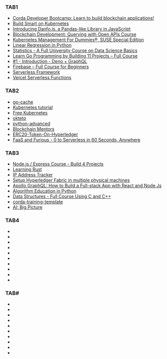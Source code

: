 ### TAB1

- [Corda Developer Bootcamp: Learn to build blockchain applications!](https://www.youtube.com/watch?v=tm06GCD0XJI)
- [Build Smart on Kubernetes](https://developer.ibm.com/conferences/build-smart-on-kubernetes/)
- [Introducing Danfo.js, a Pandas-like Library in JavaScript](https://blog.tensorflow.org/2020/08/introducing-danfo-js-pandas-like-library-in-javascript.html?m=1#:~:text=Data%20Science%20Nigeria-,Danfo)
- [Blockchain Development: Querying with Open APIs Course](https://www.youtube.com/watch?v=cQx6ig3mp1U)
- [Kubernetes Management For Dummies®, SUSE Special Edition](file:///Users/puneetsivananda/Code/Reading/002022021-DummiesGuide.pdf)
- [Linear Regression in Python](https://realpython.com/linear-regression-in-python/)
- [Statistics - A Full University Course on Data Science Basics](https://www.youtube.com/watch?v=xxpc-HPKN28)
- [Learn Go Programming by Building 11 Projects – Full Course](https://www.youtube.com/watch?v=jFfo23yIWac)
- [#1 - Introduction - Deno + GraphQL](https://www.youtube.com/watch?v=et28f0pSpmc&list=PLE9cyLFRZmXKZjvwqFbU-Wl3x04JR04e9)
- [Firebase – Full Course for Beginners](https://www.youtube.com/watch?v=fgdpvwEWJ9M)
- [Serverless Framework](https://www.serverless.com/framework)
- [Vercel Serverless Functions](https://vercel.com/docs/concepts/functions/serverless-functions)

### TAB2

- [go-cache](https://github.com/patrickmn/go-cache)
- [Kubernetes tutorial](https://www.katacoda.com/courses/kubernetes)
- [Free Kubernetes](https://github.com/learnk8s/free-kubernetes)
- [okteto](https://cloud.okteto.com/)
- [python-advanced](https://www.udemy.com/join/login-popup/?next=/course/django-python-advanced/learn/lecture/12712645#overview)
- [Blockchain Mentors](http://www.bcmentors.com/download-portal-chaincode-golang/)
- [ERC20-Token-On-Hyperledger](https://github.com/PuneetSivananda/ERC20-Token-On-Hyperledger)
- [FaaS and Furious - 0 to Serverless in 60 Seconds, Anywhere](https://www.youtube.com/watch?v=XgsxqHQvMnM)

### TAB3

- [Node.js / Express Course - Build 4 Projects](https://www.youtube.com/watch?v=qwfE7fSVaZM)
- [Learning Rust](https://learning-rust.github.io/docs/a3.hello_world.html)
- [IP Address Tracker](https://www.frontendmentor.io/challenges/ip-address-tracker-I8-0yYAH0)
- [Setup Hyperledger Fabric in multiple physical machines](https://medium.com/1950labs/setup-hyperledger-fabric-in-multiple-physical-machines-d8f3710ed9b4)
- [Apollo GraphQL: How to Build a Full-stack App with React and Node Js](https://www.freecodecamp.org/news/apollo-graphql-how-to-build-a-full-stack-app-with-react-and-node-js/#graphql-schema)
- [Algorithm Education in Python](https://legacy.python.org/workshops/2002-02/papers/15/index.htm)
- [Data Structures - Full Course Using C and C++](https://www.youtube.com/watch?v=B31LgI4Y4DQ)
- [corda-training-template](https://github.com/corda/corda-training-template)
- [AI: Big Picture](https://app.pluralsight.com/course-player?clipId=5b994326-b0d4-4b8a-b163-32dea44e9f52)

### TAB4

- []()
- []()
- []()
- []()
- []()
- []()
- []()
- []()
- []()
- []()

### TAB#

- []()
- []()
- []()
- []()
- []()
- []()
- []()
- []()
- []()
- []()

